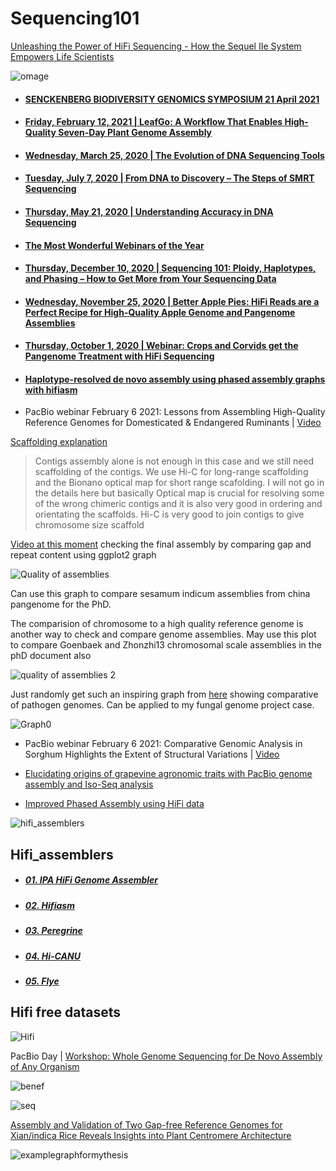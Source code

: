 # Sequencing101

[Unleashing the Power of HiFi Sequencing - How the Sequel IIe System Empowers Life Scientists](https://youtu.be/XjK8HIOQbho)


![omage](https://github.com/Yedomon/Sequencing101/blob/main/accuracy.png?raw=true)



- #### [SENCKENBERG BIODIVERSITY GENOMICS SYMPOSIUM 21 April 2021](https://events.pacb.com/senckenberg-biodiversity/page/1723886/tutorials-and-resources)

- #### [Friday, February 12, 2021 | LeafGo: A Workflow That Enables High-Quality Seven-Day Plant Genome Assembly ](https://www.pacb.com/blog/leafgo-plant-genome-workflow/)

- #### [Wednesday, March 25, 2020 | The Evolution of DNA Sequencing Tools](https://www.pacb.com/blog/the-evolution-of-dna-sequencing-tools/)

- #### [Tuesday, July 7, 2020 | From DNA to Discovery – The Steps of SMRT Sequencing](https://www.pacb.com/blog/steps-of-smrt-sequencing/)

- #### [Thursday, May 21, 2020 | Understanding Accuracy in DNA Sequencing](https://www.pacb.com/blog/understanding-accuracy-in-dna-sequencing/)

- #### [The Most Wonderful Webinars of the Year](https://www.pacb.com/blog/2020-webinars-of-the-year/)

- #### [Thursday, December 10, 2020 | Sequencing 101: Ploidy, Haplotypes, and Phasing – How to Get More from Your Sequencing Data](https://www.pacb.com/blog/ploidy-haplotypes-and-phasing/)

- #### [Wednesday, November 25, 2020 | Better Apple Pies: HiFi Reads are a Perfect Recipe for High-Quality Apple Genome and Pangenome Assemblies ](https://www.pacb.com/blog/apple-pangenome/)

- #### [Thursday, October 1, 2020 | Webinar: Crops and Corvids get the Pangenome Treatment with HiFi Sequencing](https://www.pacb.com/blog/crops-and-corvids-pangenome/)


- #### [Haplotype-resolved de novo assembly using phased assembly graphs with hifiasm](https://www.nature.com/articles/s41592-020-01056-5)



- PacBio webinar February 6 2021: Lessons from Assembling High-Quality Reference Genomes for Domesticated & Endangered Ruminants | [Video](https://youtu.be/RK0xDefnqB4)


[Scaffolding explanation](https://youtu.be/RK0xDefnqB4?t=643)

> Contigs assembly alone is not enough in this case and we still need scaffolding of the contigs. We use Hi-C for long-range scaffolding and the Bionano optical map for short range scafolding. I will not go in the details here but basically Optical map is crucial for resolving some of the wrong chimeric contigs and it is also very good in ordering and orientating the scaffolds. Hi-C is very good to join contigs to give chromosome size scaffold



[Video at this moment](https://youtu.be/RK0xDefnqB4?t=723) checking the final assembly by comparing gap and repeat content using ggplot2 graph


![Quality of assemblies](https://github.com/Yedomon/Sequencing101/blob/main/qualityasssembly.png?raw=true)

Can use this graph to compare sesamum indicum assemblies from china pangenome for the PhD.



The comparision of chromosome to a high quality reference genome is another way to check and compare genome assemblies. May use this plot to compare Goenbaek and Zhonzhi13 chromosomal scale assemblies in the phD document also


![quality of assemblies 2](https://github.com/Yedomon/Sequencing101/blob/main/qualityasssembly1.png?raw=true)





Just randomly get such an inspiring graph from [here](https://www.frontiersin.org/articles/10.3389/fmicb.2018.00660/full) showing comparative of pathogen genomes. Can be applied to my fungal genome project case.

![Graph0](https://www.frontiersin.org/files/Articles/308142/fmicb-09-00660-HTML/image_m/fmicb-09-00660-g001.jpg)




- PacBio webinar February 6 2021: Comparative Genomic Analysis in Sorghum Highlights the Extent of Structural Variations | [Video](https://youtu.be/maOj1iQf4ys)



- [Elucidating origins of grapevine agronomic traits with PacBio genome assembly and Iso-Seq analysis](https://youtu.be/IEghDVo6WKo)




- [Improved Phased Assembly using HiFi data](https://youtu.be/HHLJfTByNts)



![hifi_assemblers](https://github.com/Yedomon/Sequencing101/blob/main/Hifi_1.PNG?raw=true)



## Hifi_assemblers


- ##### [01. IPA HiFi Genome Assembler](https://github.com/PacificBiosciences/pbipa)
- ##### [02. Hifiasm](https://github.com/chhylp123/hifiasm#:~:text=Hifiasm%20is%20a%20fast%20haplotype,competitive%20with%20the%20best%20assemblers.)
- ##### [03. Peregrine](https://github.com/cschin/Peregrine)
- ##### [04. Hi-CANU](https://github.com/marbl/canu)
- ##### [05. Flye](https://github.com/fenderglass/Flye)



## Hifi free datasets

![Hifi](https://github.com/Yedomon/Sequencing101/blob/main/public_hifi_data.PNG?raw=true)



PacBio Day | [Workshop: Whole Genome Sequencing for De Novo Assembly of Any Organism](https://events.pacb.com/pagbio-day/agenda/session/442213)


![benef](https://github.com/Yedomon/Sequencing101/blob/main/benef.PNG?raw=true)


![seq](https://github.com/Yedomon/Sequencing101/blob/main/Sequencing_pipeline.PNG?raw=true)



[Assembly and Validation of Two Gap-free Reference Genomes for Xian/indica Rice Reveals Insights into Plant Centromere Architecture](https://www.biorxiv.org/content/10.1101/2020.12.24.424073v2.full.pdf)


![examplegraphformythesis](https://github.com/Yedomon/Sequencing101/blob/main/graph_1.PNG?raw=true)








